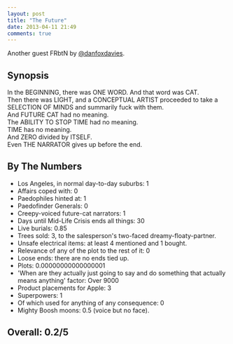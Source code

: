 ```yaml
---
layout: post
title: "The Future"
date: 2013-04-11 21:49
comments: true
---
```


 Another guest FRbtN by [@danfoxdavies](http://www.twitter.com/danfoxdavies).

## Synopsis

In the BEGINNING, there was ONE WORD. And that word was CAT.<br/>
Then there was LIGHT, and a CONCEPTUAL ARTIST proceeded to take a SELECTION OF MINDS and summarily fuck with them.<br/>
And FUTURE CAT had no meaning.<br/>
The ABILITY TO STOP TIME had no meaning.<br/>
TIME has no meaning.<br/>
And ZERO divided by ITSELF.<br/>
Even THE NARRATOR gives up before the end.

## By The Numbers

* Los Angeles, in normal day-to-day suburbs: 1
* Affairs coped with: 0
* Paedophiles hinted at: 1
* Paedofinder Generals: 0
* Creepy-voiced future-cat narrators: 1
* Days until Mid-Life Crisis ends all things: 30
* Live burials: 0.85
* Trees sold: 3, to the salesperson's two-faced dreamy-floaty-partner.
* Unsafe electrical items: at least 4 mentioned and 1 bought.
* Relevance of any of the plot to the rest of it: 0
* Loose ends: there are no ends tied up.
* Plots: 0.00000000000000001
* 'When are they actually just going to say and do something that actually means anything' factor: Over 9000
* Product placements for Apple: 3
* Superpowers: 1
* Of which used for anything of any consequence: 0
* Mighty Boosh moons: 0.5 (voice but no face).

## Overall: 0.2/5
